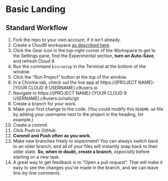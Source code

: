 # Basic Landing

## Standard Workflow

 1. Fork the repo to your own account, if it isn't already.
 1. Create a Cloud9 workspace [as described here](https://guides.firstdraft.com/getting-started-with-cloud-9.html).
 1. Click the Gear icon in the top-right corner of the Workspace to get to the Settings pane, find the Experimental section, **turn on Auto-Save**, and refresh Cloud 9.
 1. Run the command `bin/setup` in the Terminal at the bottom of the window.
 1. Click the "Run Project" button at the top of the window.
 1. In a Chrome tab, check out the live app at https://[PROJECT NAME]-[YOUR CLOUD 9 USERNAME].c9users.io
 1. Navigate to https://[PROJECT NAME]-[YOUR CLOUD 9 USERNAME].c9users.io/rails/git
 1. Create a branch for your work.
 1. Make your first change to the code. (You could modify this `README.md` file by adding your username next to the project in the heading, for example.)
 1. Create a commit.
 1. Click Push to GitHub.
 1. **Commit and Push often as you work.**
 1. Make new branches freely to experiment! You can always switch back to an older branch, and all of your files will instantly snap back to their older state. **So, when in doubt, create a branch**, _especially_ before starting on a new task.
 1. A great way to get feedback is to "Open a pull request". That will make it easy to see the changes you've made in the branch, and we can leave line-by-line comments.
